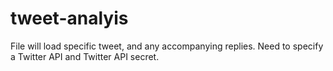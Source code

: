 # tweet-analyis

File will load specific tweet, and any accompanying replies.
Need to specify a Twitter API and Twitter API secret.
